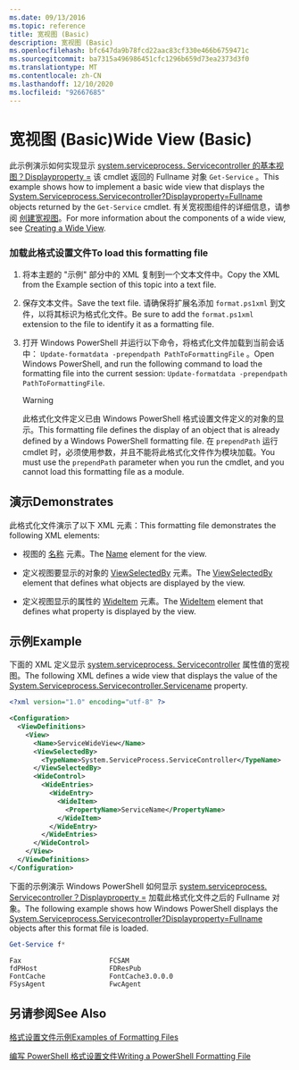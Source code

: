 ```yaml
---
ms.date: 09/13/2016
ms.topic: reference
title: 宽视图 (Basic)
description: 宽视图 (Basic)
ms.openlocfilehash: bfc647da9b78fcd22aac83cf330e466b6759471c
ms.sourcegitcommit: ba7315a496986451cfc1296b659d73ea2373d3f0
ms.translationtype: MT
ms.contentlocale: zh-CN
ms.lasthandoff: 12/10/2020
ms.locfileid: "92667685"
---
```

# <a name="wide-view-basic"></a><span data-ttu-id="a15fb-103">宽视图 (Basic)</span><span class="sxs-lookup"><span data-stu-id="a15fb-103">Wide View (Basic)</span></span>

<span data-ttu-id="a15fb-104">此示例演示如何实现显示 [system.serviceprocess. Servicecontroller 的基本视图？Displayproperty =](/dotnet/api/System.ServiceProcess.ServiceController) 该 cmdlet 返回的 Fullname 对象 `Get-Service` 。</span><span class="sxs-lookup"><span data-stu-id="a15fb-104">This example shows how to implement a basic wide view that displays the [System.Serviceprocess.Servicecontroller?Displayproperty=Fullname](/dotnet/api/System.ServiceProcess.ServiceController) objects returned by the `Get-Service` cmdlet.</span></span> <span data-ttu-id="a15fb-105">有关宽视图组件的详细信息，请参阅 [创建宽视图](./creating-a-wide-view.md)。</span><span class="sxs-lookup"><span data-stu-id="a15fb-105">For more information about the components of a wide view, see [Creating a Wide View](./creating-a-wide-view.md).</span></span>

### <a name="to-load-this-formatting-file"></a><span data-ttu-id="a15fb-106">加载此格式设置文件</span><span class="sxs-lookup"><span data-stu-id="a15fb-106">To load this formatting file</span></span>

1. <span data-ttu-id="a15fb-107">将本主题的 "示例" 部分中的 XML 复制到一个文本文件中。</span><span class="sxs-lookup"><span data-stu-id="a15fb-107">Copy the XML from the Example section of this topic into a text file.</span></span>

2. <span data-ttu-id="a15fb-108">保存文本文件。</span><span class="sxs-lookup"><span data-stu-id="a15fb-108">Save the text file.</span></span> <span data-ttu-id="a15fb-109">请确保将扩展名添加 `format.ps1xml` 到文件，以将其标识为格式化文件。</span><span class="sxs-lookup"><span data-stu-id="a15fb-109">Be sure to add the `format.ps1xml` extension to the file to identify it as a formatting file.</span></span>

3. <span data-ttu-id="a15fb-110">打开 Windows PowerShell 并运行以下命令，将格式化文件加载到当前会话中： `Update-formatdata -prependpath PathToFormattingFile` 。</span><span class="sxs-lookup"><span data-stu-id="a15fb-110">Open Windows PowerShell, and run the following command to load the formatting file into the current session: `Update-formatdata -prependpath PathToFormattingFile`.</span></span>

   > [!WARNING]
   > <span data-ttu-id="a15fb-111">此格式化文件定义已由 Windows PowerShell 格式设置文件定义的对象的显示。</span><span class="sxs-lookup"><span data-stu-id="a15fb-111">This formatting file defines the display of an object that is already defined by a Windows PowerShell formatting file.</span></span> <span data-ttu-id="a15fb-112">在 `prependPath` 运行 cmdlet 时，必须使用参数，并且不能将此格式化文件作为模块加载。</span><span class="sxs-lookup"><span data-stu-id="a15fb-112">You must use the `prependPath` parameter when you run the cmdlet, and you cannot load this formatting file as a module.</span></span>

## <a name="demonstrates"></a><span data-ttu-id="a15fb-113">演示</span><span class="sxs-lookup"><span data-stu-id="a15fb-113">Demonstrates</span></span>

<span data-ttu-id="a15fb-114">此格式化文件演示了以下 XML 元素：</span><span class="sxs-lookup"><span data-stu-id="a15fb-114">This formatting file demonstrates the following XML elements:</span></span>

- <span data-ttu-id="a15fb-115">视图的 [名称](./name-element-for-view-format.md) 元素。</span><span class="sxs-lookup"><span data-stu-id="a15fb-115">The [Name](./name-element-for-view-format.md) element for the view.</span></span>

- <span data-ttu-id="a15fb-116">定义视图要显示的对象的 [ViewSelectedBy](./viewselectedby-element-format.md) 元素。</span><span class="sxs-lookup"><span data-stu-id="a15fb-116">The [ViewSelectedBy](./viewselectedby-element-format.md) element that defines what objects are displayed by the view.</span></span>

- <span data-ttu-id="a15fb-117">定义视图显示的属性的 [WideItem](./wideitem-element-for-widecontrol-format.md) 元素。</span><span class="sxs-lookup"><span data-stu-id="a15fb-117">The [WideItem](./wideitem-element-for-widecontrol-format.md) element that defines what property is displayed by the view.</span></span>

## <a name="example"></a><span data-ttu-id="a15fb-118">示例</span><span class="sxs-lookup"><span data-stu-id="a15fb-118">Example</span></span>

<span data-ttu-id="a15fb-119">下面的 XML 定义显示 [system.serviceprocess. Servicecontroller](/dotnet/api/System.ServiceProcess.ServiceController.ServiceName) 属性值的宽视图。</span><span class="sxs-lookup"><span data-stu-id="a15fb-119">The following XML defines a wide view that displays the value of the [System.Serviceprocess.Servicecontroller.Servicename](/dotnet/api/System.ServiceProcess.ServiceController.ServiceName) property.</span></span>

```xml
<?xml version="1.0" encoding="utf-8" ?>

<Configuration>
  <ViewDefinitions>
    <View>
      <Name>ServiceWideView</Name>
      <ViewSelectedBy>
        <TypeName>System.ServiceProcess.ServiceController</TypeName>
      </ViewSelectedBy>
      <WideControl>
        <WideEntries>
          <WideEntry>
            <WideItem>
              <PropertyName>ServiceName</PropertyName>
            </WideItem>
          </WideEntry>
        </WideEntries>
      </WideControl>
    </View>
  </ViewDefinitions>
</Configuration>
```

<span data-ttu-id="a15fb-120">下面的示例演示 Windows PowerShell 如何显示 [system.serviceprocess. Servicecontroller？Displayproperty =](/dotnet/api/System.ServiceProcess.ServiceController) 加载此格式化文件之后的 Fullname 对象。</span><span class="sxs-lookup"><span data-stu-id="a15fb-120">The following example shows how Windows PowerShell displays the [System.Serviceprocess.Servicecontroller?Displayproperty=Fullname](/dotnet/api/System.ServiceProcess.ServiceController) objects after this format file is loaded.</span></span>

```powershell
Get-Service f*
```

```output
Fax                      FCSAM
fdPHost                  FDResPub
FontCache                FontCache3.0.0.0
FSysAgent                FwcAgent
```

## <a name="see-also"></a><span data-ttu-id="a15fb-121">另请参阅</span><span class="sxs-lookup"><span data-stu-id="a15fb-121">See Also</span></span>

[<span data-ttu-id="a15fb-122">格式设置文件示例</span><span class="sxs-lookup"><span data-stu-id="a15fb-122">Examples of Formatting Files</span></span>](./examples-of-formatting-files.md)

[<span data-ttu-id="a15fb-123">编写 PowerShell 格式设置文件</span><span class="sxs-lookup"><span data-stu-id="a15fb-123">Writing a PowerShell Formatting File</span></span>](./writing-a-powershell-formatting-file.md)
